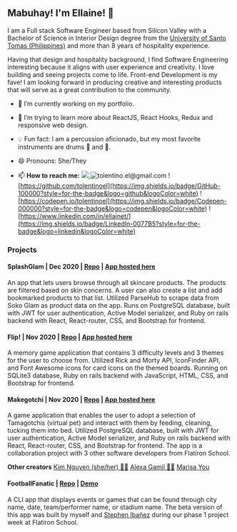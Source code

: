 ## Mabuhay! I'm Ellaine! 👋

I am a Full stack Software Engineer based from Silicon Valley with a Bachelor of Science in Interior Design degree from the [University of Santo Tomas (Philippines)](http://www.ust.edu.ph/academics/programs/bachelor-of-science-in-interior-design/) and more than 8 years of hospitality experience. 

Having that design and hospitality background, I find Software Engineering interesting because it aligns with user experience and creativity. I love building and seeing projects come to life. Front-end Development is my fave! I am looking forward in producing creative and interesting products that will serve as a great contribution to the community.

- 🔭 I’m currently working on my portfolio.
- 🌱 I’m trying to learn more about ReactJS, React Hooks, Redux and responsive web design.
- :bulb: Fun fact: I am a percussion aficionado, but my most favorite instruments are drums 🥁 and :guitar:.

- 😄 Pronouns: She/They

- 📫 **How to reach me:**
<img src="https://img.shields.io/badge/Codepen-000000?style=for-the-badge&logo=codepen&logoColor=white"><a href="https://codepen.io/tolentinoel" target="blank"> </a></img>
![tolentino.el@gmail.com](https://img.shields.io/badge/Gmail-D14836?style=for-the-badge&logo=gmail&logoColor=white) 
![https://github.com/tolentinoel](https://img.shields.io/badge/GitHub-100000?style=for-the-badge&logo=github&logoColor=white)
![https://codepen.io/tolentinoel](https://img.shields.io/badge/Codepen-000000?style=for-the-badge&logo=codepen&logoColor=white)
![https://www.linkedin.com/in/ellainet/](https://img.shields.io/badge/LinkedIn-0077B5?style=for-the-badge&logo=linkedin&logoColor=white)



### Projects

#### SplashGlam | Dec 2020 | [Repo](https://github.com/tolentinoel/splashglam_frontend) | [App hosted here](https://splashglam.herokuapp.com/)

An app that lets users browse through all skincare products. The products are filtered based on skin
concerns. A user can also create a list and add bookmarked products to that list. Utilized ParseHub to scrape data from Soko Glam as product data on the app. Runs on PostgreSQL database, built with JWT for user authentication, Active Model serializer, and Ruby on rails backend with React, React-router, CSS, and Bootstrap for frontend.


#### Flip! | Nov 2020 | [Repo](https://github.com/tolentinoel/flip) | [App hosted here](https://tolentinoel.github.io/flip/)

A memory game application that contains 3 difficulty levels and 3 themes for the user to choose from. Utilized Rick and Morty API, IconFinder API, and Font Awesome icons for card icons on the themed boards. Running on SQLite3 database, Ruby on rails backend with JavaScript, HTML, CSS, and Bootstrap for frontend.


#### Makegotchi | Nov 2020 | [Repo](https://github.com/nnhk23/makegotchi-frontend) | [App hosted here](https://makegotchi.herokuapp.com/)

A game application that enables the user to adopt a selection of Tamagotchis (virtual pet) and interact with them by feeding, cleaning, tucking them into bed. Utilized PostgreSQL database, built with JWT for user authentication, Active Model serializer, and Ruby on rails backend with React, React-router, CSS, and Bootstrap for frontend. The app is a collaboration project with 3 other software developers from Flatiron School.

**Other creators**
[Kim Nguyen (she/her) 🏳️‍🌈](https://www.linkedin.com/in/kim-nguyen-0623/)
[Alexa Gamil 🏳️‍🌈](https://www.linkedin.com/in/alexagamil/)
[Marisa You](https://www.linkedin.com/in/marisa-you-5a7380b1/)

#### FootballFanatic | [Repo](https://github.com/tolentinoel/footballFanatic) | [Demo](https://youtu.be/Br5ldoKAH4Q)

A CLI app that displays events or games that can be found through city name, date,
team/performer name, or stadium name. The beta version of this app was built by myself and [Stephen Ibañez](http://www.stephenibanez.xyz/) during our phase 1 project week at Flatiron School.

 

